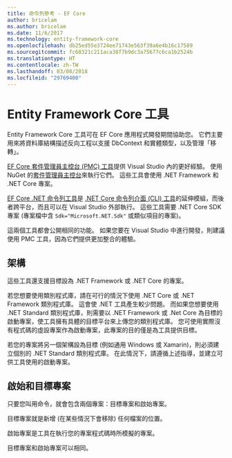 ```yaml
---
title: 命令列參考 - EF Core
author: bricelam
ms.author: bricelam
ms.date: 11/6/2017
ms.technology: entity-framework-core
ms.openlocfilehash: db25ed55e3724ee71743e563f39a6e4b16c17589
ms.sourcegitcommit: fc68321c211aca38f7b9dc3a75677c6ca1b2524b
ms.translationtype: HT
ms.contentlocale: zh-TW
ms.lasthandoff: 03/08/2018
ms.locfileid: "29769400"
---
```

<a name="entity-framework-core-tools"></a>Entity Framework Core 工具
===========================
Entity Framework Core 工具可在 EF Core 應用程式開發期間協助您。 它們主要用來將資料庫結構描述反向工程以支援 DbContext 和實體類型，以及管理「移轉」。

[EF Core 套件管理員主控台 (PMC) 工具][1]提供 Visual Studio 內的更好經驗。 使用 NuGet 的[套件管理員主控台][2]來執行它們。 這些工具會使用 .NET Framework 和 .NET Core 專案。

[EF Core .NET 命令列工具][3]是 [.NET Core 命令列介面 (CLI) 工具][4]的延伸模組，而後者跨平台，而且可以在 Visual Studio 外部執行。 這些工具需要 .NET Core SDK 專案 (專案檔中含 `Sdk="Microsoft.NET.Sdk"` 或類似項目的專案)。

這兩個工具都會公開相同的功能。 如果您要在 Visual Studio 中進行開發，則建議使用 PMC 工具，因為它們提供更加整合的體驗。

<a name="frameworks"></a>架構
----------
這些工具還支援目標設為 .NET Framework 或 .NET Core 的專案。

若您想要使用類別程式庫，請在可行的情況下使用 .NET Core 或 .NET Framework 類別程式庫。 這會使 .NET 工具產生較少問題。 而如果您想要使用 .NET Standard 類別程式庫，則需要以 .NET Framework 或 .Net Core 為目標的啟動專案，使工具擁有具體的目標平台來上傳您的類別程式庫。 您可使用實際沒有程式碼的虛設專案作為啟動專案，此專案的目的僅是為工具提供目標。

若您的專案將另一個架構設為目標 (例如通用 Windows 或 Xamarin)，則必須建立個別的 .NET Standard 類別程式庫。 在此情況下，請遵循上述指導，並建立可供工具使用的啟動專案。

<a name="startup-and-target-projects"></a>啟始和目標專案
---------------------------
只要您叫用命令，就會包含兩個專案：目標專案和啟始專案。

目標專案就是新增 (在某些情況下會移除) 任何檔案的位置。

啟始專案是工具在執行您的專案程式碼時所模擬的專案。

目標專案和啟始專案可以相同。


  [1]: powershell.md
  [2]: https://docs.microsoft.com/nuget/tools/package-manager-console
  [3]: dotnet.md
  [4]: https://docs.microsoft.com/dotnet/core/tools/
